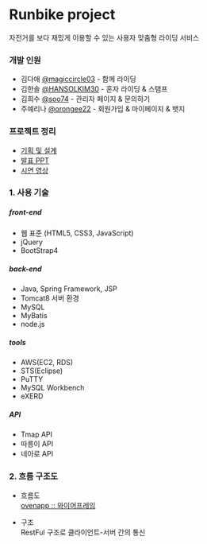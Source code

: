 # Runbike project

자전거를 보다 재밌게 이용할 수 있는 사용자 맞춤형 라이딩 서비스

### 개발 인원

+ 김다애 [@magiccircle03](https://github.com/magiccircle03) - 함께 라이딩
+ 김한솔 [@HANSOLKIM30](https://github.com/HANSOLKIM30) - 혼자 라이딩 & 스탬프
+ 김희수 [@soo74](https://github.com/soo74) - 관리자 페이지 & 문의하기
+ 주예리나 [@orongee22](https://github.com/orongee22) - 회원가입 & 마이페이지 & 뱃지

### 프로젝트 정리
- [기획 및 설계](https://docs.google.com/spreadsheets/d/1jMcgAFXbGJ6jTXCCClbWcpqZAETdbRzD-YGC8stvVis/edit#gid=407233760)
- [발표 PPT](https://docs.google.com/presentation/d/1rLPfGIvXKOLrW_n0ohVU1U4BS8bWwrWPoXoFidHcdP0/edit?usp=sharing)
- [시연 영상](https://youtu.be/wvbcLL6E-SA)

### 1. 사용 기술

##### front-end
- 웹 표준 (HTML5, CSS3, JavaScript)
- jQuery
- BootStrap4

##### back-end
- Java, Spring Framework, JSP
- Tomcat8 서버 환경
- MySQL
- MyBatis
- node.js

##### tools
- AWS(EC2, RDS)
- STS(Eclipse)
- PuTTY
- MySQL Workbench
- eXERD

##### API
- Tmap API
- 따릉이 API
- 네아로 API

### 2. 흐름 구조도

- 흐름도 <br>
[ovenapp :: 와이어프레임](https://ovenapp.io/view/j45PgUg1Em4gUrdFnfzGkAY10vj2BQs6#sOMps)

- 구조 <br>
RestFul 구조로 클라이언트-서버 간의 통신

![]()
